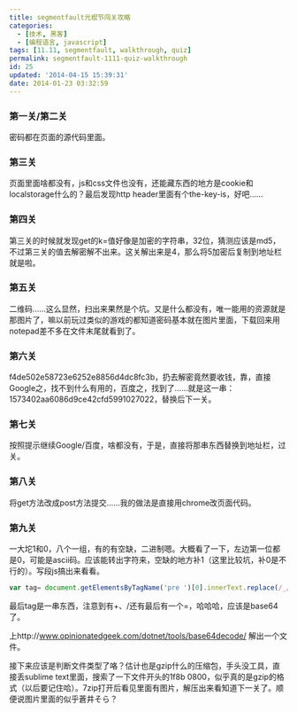 ```yaml
---
title: segmentfault光棍节闯关攻略
categories:
  - [技术, 黑客]
  - [编程语言, javascript]
tags: [11.11, segmentfault, walkthrough, quiz]
permalink: segmentfault-1111-quiz-walkthrough
id: 25
updated: '2014-04-15 15:39:31'
date: 2014-01-23 03:32:59
---
```


### 第一关/第二关
密码都在页面的源代码里面。

### 第三关
页面里面啥都没有，js和css文件也没有，还能藏东西的地方是cookie和localstorage什么的？最后发现http header里面有个the-key-is，好吧……

### 第四关
第三关的时候就发现get的k=值好像是加密的字符串，32位，猜测应该是md5，不过第三关的值去解密解不出来。这关解出来是4，那么将5加密后复制到地址栏就是啦。

### 第五关
二维码……这么显然，扫出来果然是个坑。又是什么都没有，唯一能用的资源就是那图片了，嘛以前玩过类似的游戏的都知道密码基本就在图片里面，下载回来用notepad差不多在文件末尾就看到了。

### 第六关
f4de502e58723e6252e8856d4dc8fc3b，扔去解密竟然要收钱，靠，直接Google之，找不到什么有用的，百度之，找到了……就是这一串：1573402aa6086d9ce42cfd5991027022，替换后下一关。

### 第七关
按照提示继续Google/百度，啥都没有，于是，直接将那串东西替换到地址栏，过关。

### 第八关
将get方法改成post方法提交……我的做法是直接用chrome改页面代码。

### 第九关
一大坨1和0，八个一组，有的有空缺，二进制嗯。大概看了一下，左边第一位都是0，可能是ascii码。应该能转出字符来，空缺的地方补1（这里比较坑，补0是不行的）。写段js搞出来看看。
```javascript
var tag= document.getElementsByTagName('pre ')[0].innerText.replace(/_/g, '1 ').split(/\n|\s/g).forEach(function(ele){tag=tag+String.fromCharCode(parseInt(ele,2))})
```

最后tag是一串东西，注意到有+、/还有最后有一个=，哈哈哈，应该是base64了。

上http://www.opinionatedgeek.com/dotnet/tools/base64decode/ 解出一个文件。

接下来应该是判断文件类型了咯？估计也是gzip什么的压缩包，手头没工具，直接丢sublime text里面，搜索了一下文件开头的1f8b 0800，似乎真的是gzip的格式（以后要记住哈）。7zip打开后看见里面有图片，解压出来看知道下一关了。顺便说图片里面的似乎蒼井そら？
